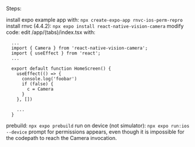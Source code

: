 Steps:

install expo example app with: `npx create-expo-app rnvc-ios-perm-repro`
install rnvc (4.4.2): `npx expo install react-native-vision-camera`
modify code:
  edit /app/(tabs)/index.tsx with:
  ```
    ...
    import { Camera } from 'react-native-vision-camera';
    import { useEffect } from 'react';
    ...

    export default function HomeScreen() {
      useEffect(() => {
        console.log('foobar')
        if (false) {
          c = Camera
        }
      }, [])

      ...
    }
  ```
prebuild: `npx expo prebuild`
run on device (not simulator): `npx expo run:ios --device`
prompt for permissions appears, even though it is impossible for the codepath to reach the Camera invocation.

